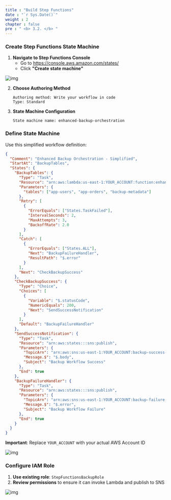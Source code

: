 ```yaml
---
title : "Build Step Functions"
date : "`r Sys.Date()`"
weight : 2
chapter : false
pre : " <b> 3.2. </b> "
---
```


### Create Step Functions State Machine

1. **Navigate to Step Functions Console**
   - Go to https://console.aws.amazon.com/states/
   - Click **"Create state machine"**

![img](/FCJ-Workshop/images/3.svlessimp/state1.png)

2. **Choose Authoring Method**
   ```
   Authoring method: Write your workflow in code
   Type: Standard
   ```

3. **State Machine Configuration**
   ```
   State machine name: enhanced-backup-orchestration
   ```

### Define State Machine

Use this simplified workflow definition:

```json
{
  "Comment": "Enhanced Backup Orchestration - Simplified",
  "StartAt": "BackupTables",
  "States": {
    "BackupTables": {
      "Type": "Task",
      "Resource": "arn:aws:lambda:us-east-1:YOUR_ACCOUNT:function:enhanced-dynamodb-backup",
      "Parameters": {
        "tables": ["app-users", "app-orders", "backup-metadata"]
      },
      "Retry": [
        {
          "ErrorEquals": ["States.TaskFailed"],
          "IntervalSeconds": 2,
          "MaxAttempts": 3,
          "BackoffRate": 2.0
        }
      ],
      "Catch": [
        {
          "ErrorEquals": ["States.ALL"],
          "Next": "BackupFailureHandler",
          "ResultPath": "$.error"
        }
      ],
      "Next": "CheckBackupSuccess"
    },
    "CheckBackupSuccess": {
      "Type": "Choice",
      "Choices": [
        {
          "Variable": "$.statusCode",
          "NumericEquals": 200,
          "Next": "SendSuccessNotification"
        }
      ],
      "Default": "BackupFailureHandler"
    },
    "SendSuccessNotification": {
      "Type": "Task",
      "Resource": "arn:aws:states:::sns:publish",
      "Parameters": {
        "TopicArn": "arn:aws:sns:us-east-1:YOUR_ACCOUNT:backup-success-notifications",
        "Message.$": "$.body",
        "Subject": "Backup Workflow Success"
      },
      "End": true
    },
    "BackupFailureHandler": {
      "Type": "Task",
      "Resource": "arn:aws:states:::sns:publish",
      "Parameters": {
        "TopicArn": "arn:aws:sns:us-east-1:YOUR_ACCOUNT:backup-failure-notifications",
        "Message.$": "$.error",
        "Subject": "Backup Workflow Failure"
      },
      "End": true
    }
  }
}
```

**Important**: Replace `YOUR_ACCOUNT` with your actual AWS Account ID

![img](/FCJ-Workshop/images/3.svlessimp/state2.png)

### Configure IAM Role

1. **Use existing role**: `StepFunctionsBackupRole`
2. **Review permissions** to ensure it can invoke Lambda and publish to SNS

![img](/FCJ-Workshop/images/3.svlessimp/state3.png)
